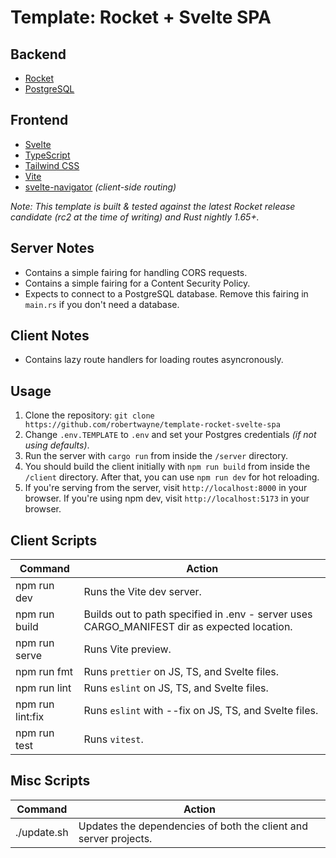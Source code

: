 # Template: Rocket + Svelte SPA

## Backend

- [Rocket](https://rocket.rs)
- [PostgreSQL](https://www.postgresql.org)

## Frontend

- [Svelte](https://svelte.dev)
- [TypeScript](https://www.typescriptlang.org)
- [Tailwind CSS](https://tailwindcss.com)
- [Vite](https://vitejs.dev/)
- [svelte-navigator](https://github.com/mefechoel/svelte-navigator) *(client-side routing)*

*Note: This template is built & tested against the latest Rocket release candidate (rc2 at the time of writing) and Rust nightly 1.65+.*

## Server Notes

- Contains a simple fairing for handling CORS requests.
- Contains a simple fairing for a Content Security Policy.
- Expects to connect to a PostgreSQL database. Remove this fairing in `main.rs` if you don't need a database.

## Client Notes

- Contains lazy route handlers for loading routes asyncronously.

## Usage

1. Clone the repository: `git clone https://github.com/robertwayne/template-rocket-svelte-spa`
2. Change `.env.TEMPLATE` to `.env` and set your Postgres credentials *(if not using defaults)*.
3. Run the server with `cargo run` from inside the `/server` directory.
4. You should build the client initially with `npm run build` from inside the `/client` directory. After that, you can use `npm run dev` for hot reloading.
5. If you're serving from the server, visit `http://localhost:8000` in your browser. If you're using npm dev, visit `http://localhost:5173` in your browser.

## Client Scripts

| Command | Action |
|---------|--------|
| npm run dev | Runs the Vite dev server. |
| npm run build | Builds out to path specified in .env - server uses CARGO_MANIFEST dir as expected location. |
| npm run serve | Runs Vite preview. |
| npm run fmt | Runs `prettier` on JS, TS, and Svelte files. |
| npm run lint | Runs `eslint` on JS, TS, and Svelte files. |
| npm run lint:fix | Runs `eslint` with --fix on JS, TS, and Svelte files. |
| npm run test | Runs `vitest`. |

## Misc Scripts

| Command | Action |
|---------|--------|
| ./update.sh | Updates the dependencies of both the client and server projects. |
